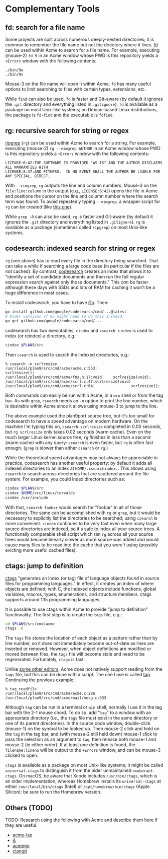 # Complementary Tools

## fd: search for a file name

Some projects are split across numerous deeply-nested directories; it is common
to remember the file name but not the directory where it lives.  [fd][ghfd]
can be used within Acme to search for a file name.  For example, executing
(mouse-2) `fd 9` in an Acme window whose PWD is this repository yields a
`+Errors` window with the following contents:

[ghfd]: https://github.com/sharkdp/fd

```
./bin/9a
./bin/9s
```

Mouse-3 on the file name will open it within Acme.  `fd` has many useful
options to limit searching to files with certain types, extensions, etc.

While `find` can also be used, `fd` is faster and Git-aware (by default it
ignores the `.git` directory and everything listed in `.gitignore`).  `fd`
is available as a package on most Unix-like systems; on Debian-based Linux
distributions, the package is `fd-find` and the executable is `fdfind`.

## rg: recursive search for string or regex

[ripgrep][ghrg] (`rg`) can be used within Acme to search for a string.
For example, executing (mouse-2) `rg --vimgrep AUTHOR` in an Acme window whose
PWD is this repository yields a `+Errors` window with the following contents:

[ghrg]: https://github.com/BurntSushi/ripgrep

```
LICENSE:6:42:THE SOFTWARE IS PROVIDED "AS IS" AND THE AUTHOR DISCLAIMS ALL WARRANTIES WITH
LICENSE:8:37:AND FITNESS.  IN NO EVENT SHALL THE AUTHOR BE LIABLE FOR ANY SPECIAL, DIRECT,
```

With `--vimgrep`, `rg` outputs the line and column numbers.  Mouse-3 on
the `file:line:column` in the output (e.g., `LICENSE:6:42`) opens
the file in Acme and positions the cursor on the line and column
number where the search term was found.  To avoid repeatedly typing
`--vimgrep`, a wrapper script for `rg` can be created (like [this
one](https://github.com/ixtenu/script/blob/master/s)).

While `grep -R` can also be used, `rg` is faster and Git-aware (by default it
ignores the `.git` directory and everything listed in `.gitignore`).  `rg` is
available as a package (sometimes called `ripgrep`) on most Unix-like systems.

## codesearch: indexed search for string or regex

`rg` (see above) has to read every file in the directory being searched.  That
can take a while if searching a large code base (in particular if the files are
not cached).  By contrast, [codesearch][cs] creates an index that allows it to
"identify a set of candidate documents and then run the full regular expression
search against only those documents."  This _can_ be faster although these days
with SSDs and lots of RAM for caching it won't be a huge difference in most
cases.

[cs]: https://github.com/google/codesearch

To install codesearch, you have to have [Go](https://go.dev/).  Then:

```sh
go install github.com/google/codesearch/cmd/...@latest
# Older versions of Go might need to do this instead:
go get github.com/google/codesearch/cmd/...
```

codesearch has two executables, `cindex` and `csearch`.  `cindex` is used
to index (or reindex) a directory, e.g.:

```sh
cindex $PLAN9/src
```

Then `csearch` is used to search the indexed directories, e.g.:

```
% csearch -n scrlresize
/usr/local/plan9/src/cmd/acme/acme.c:553:                       scrlresize();
/usr/local/plan9/src/cmd/acme/fns.h:17:void     scrlresize(void);
/usr/local/plan9/src/cmd/acme/scrl.c:47:scrlresize(void)
/usr/local/plan9/src/cmd/acme/scrl.c:64:                scrlresize();
```

Both commands can easily be run within Acme, in a `win` shell or from the
tag bar.  As with `grep`, `csearch` needs an `-n` option to print the line
number, which is desirable within Acme since it allows using mouse-3 to jump to
the line.

The above example used the plan9port source tree, but it's too small for
codesearch to have a speed advantage on modern hardware.  On the machine
I'm typing this on, `csearch scrlresize` completed in 0.00 seconds, but `rg
scrlresize` only takes 0.02 seconds (warm cache).  Even on the much larger
Linux kernel source tree, `rg` finishes in less than a second (warm cache) with
any query: `csearch` is even faster, but `rg` is often fast enough.  (`grep`
is slower than either `csearch` or `rg`.)

While the theoretical speed advantages may not always be appreciable in
practice, codesearch has another useful property: by default it adds all
indexed directories to an index at `HOME/.csearchindex.`.  This allows using
`csearch` to search across directories that are scattered around the file
system.  For example, you could index directories such as:

```sh
cindex $PLAN9/src
cindex $HOME/src/linux/torvalds
cindex /usr/include
```

With that, `csearch foobar` would search for "foobar" in all of those
directories.  The same can be accomplished with `rg` or `grep`, but it would be
necessary to explicitly list the directories to be searched; using `csearch`
is more convenient.  `cindex` continues to be very fast even when many large
source directories are indexed, so it's safe to index all your source trees.
A functionally comparable shell script which ran `rg` across all your source
trees would become linearly slower as more source was added and would
cause many files to be read into the cache that you were't using (possibly
evicting more useful cached files).

## ctags: jump to definition

[ctags][uctg] "generates an index (or tag) file of language objects found
in source files for programming languages."  In effect, it creates an index
of where objects are defined; with C, the indexed objects include functions,
global variables, macros, types, enumerations, and structure members.  ctags
supports around 135 programming languages.

[uctg]: https://docs.ctags.io/en/latest/

It is possible to use ctags within Acme to provide "jump to definition"
functionality.  The first step is to create the `tags` file, e.g.:

```sh
cd $PLAN9/src/cmd/acme
ctags -R
```

The `tags` file stores the location of each object as a pattern rather than
by line number, so it does not immediately become out-of-date as lines are
inserted or removed.  However, when object definitions are modified or moved
between files, the `tags` file will become stale and need to be regenerated.
Fortunately, `ctags` is fast.

Unlike [some other editors][ctagedt], Acme does not natively support reading
from the `tags` file, but this can be done with a script.  The one I use is
called [tag][tag].  Continuing the previous example:

[ctagedt]: https://en.wikipedia.org/wiki/Ctags#Editors_that_support_ctags
[tag]: https://github.com/ixtenu/script/blob/master/tag

```
% tag readfile
/usr/local/plan9/src/cmd/acme/acme.c:286
/usr/local/plan9/src/cmd/acme/mail/mesg.c:333
```

Although `tag` can be run in a terminal or `win` shell, normally I use it
in the tag bar with the 2-1 mouse chord.  To do so, add "`tag`" to a window
with an appropriate directory (i.e., the `tags` file must exist in the same
directory or one of its parent directories).  In the source code window,
double-click (mouse-1) on the symbol to be looked up.  Then mouse-2 click and
hold on the `tag` in the tag bar, and (with mouse-2 still held down) mouse-1
click to pass the selection as an argument to `tag`, then release both mouse-1
and mouse-2 (in either order).  If at least one definition is found, the
`filename:lineno` will be output to the `+Errors` window, and can be mouse-3
clicked to open.

`ctags` is available as a package on most Unix-like systems; it
might be called `universal-ctags` to distinguish it from the older
unmaintained `exuberant-ctags`.  On macOS, be aware that Xcode includes
`/usr/bin/ctags`, which is an older implementation, whereas Homebrew
installs its `universal-ctags` at either `/usr/local/bin/ctags` (Intel) or
`/opt/homebrew/bin/ctags` (Apple Silicon): be sure to run the Homebrew version.

## Others (TODO)

TODO: Research using the following with Acme and describe them here if they
are useful.

- [acme-lsp](https://github.com/fhs/acme-lsp)
- [A](https://github.com/davidrjenni/A)
- [acmego](https://github.com/9fans/go/tree/main/acme/acmego)
- [clangd](https://marc.info/?l=9fans&m=162945705107609&w=2)
